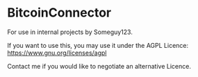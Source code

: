BitcoinConnector
================

For use in internal projects by Someguy123.

If you want to use this, you may use it under the AGPL Licence: https://www.gnu.org/licenses/agpl

Contact me if you would like to negotiate an alternative Licence.